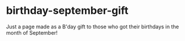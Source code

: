 # birthday-september-gift
Just a page made as a B'day gift to those who got their birthdays in the month of September!
